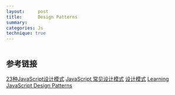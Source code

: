 ```yaml
---
layout:     post
title:      Design Patterns
summary:
categories: Js
technique: true
---
```





```javascript

```

## 参考链接

[23种JavaScript设计模式](https://mp.weixin.qq.com/s/Ov62U8kktVv7Jz0Ukhekkg)
[JavaScript 常见设计模式](https://github.com/MuYunyun/blog)
[设计模式](http://www.alloyteam.com/author/tat-svenzeng/)
[Learning JavaScript Design Patterns](https://addyosmani.com/resources/essentialjsdesignpatterns/book/)
